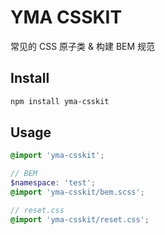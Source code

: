 # YMA CSSKIT

常见的 CSS 原子类 & 构建 BEM 规范

## Install

```sh
npm install yma-csskit
```

## Usage

```scss
@import 'yma-csskit';

// BEM
$namespace: 'test';
@import 'yma-csskit/bem.scss';

// reset.css
@import 'yma-csskit/reset.css';
```

